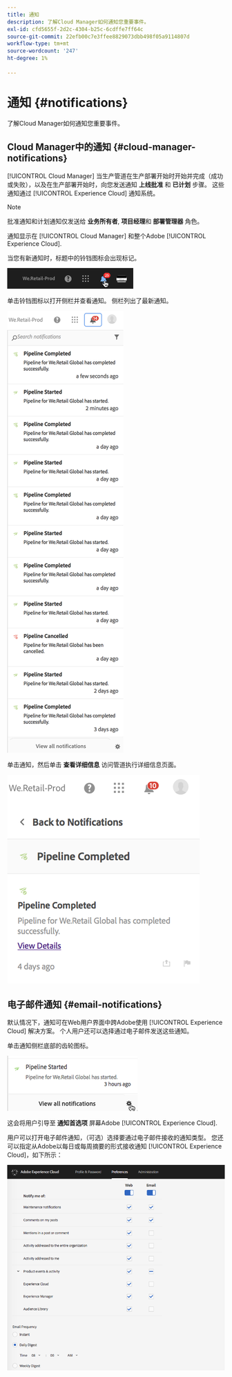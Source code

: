```yaml
---
title: 通知
description: 了解Cloud Manager如何通知您重要事件。
exl-id: cfd5655f-2d2c-4304-b25c-6cdffe7ff64c
source-git-commit: 22efb00c7e3ffee8829073dbb498f05a9114807d
workflow-type: tm+mt
source-wordcount: '247'
ht-degree: 1%

---
```



# 通知 {#notifications}

了解Cloud Manager如何通知您重要事件。

## Cloud Manager中的通知 {#cloud-manager-notifications}

[!UICONTROL Cloud Manager] 当生产管道在生产部署开始时开始并完成（成功或失败），以及在生产部署开始时，向您发送通知 **上线批准** 和 **已计划** 步骤。 这些通知通过 [!UICONTROL Experience Cloud] 通知系统。

>[!NOTE]
>
>批准通知和计划通知仅发送给 **业务所有者**, **项目经理**&#x200B;和 **部署管理器** 角色。

通知显示在 [!UICONTROL Cloud Manager] 和整个Adobe [!UICONTROL Experience Cloud].

当您有新通知时，标题中的铃铛图标会出现标记。

![“通知”图标](/help/assets/image2018-7-12_11-52-40.png)

单击铃铛图标以打开侧栏并查看通知。 侧栏列出了最新通知。

![通知侧栏](/help/assets/screen_shot_2018-07-20at91406pm.png)

单击通知，然后单击 **查看详细信息** 访问管道执行详细信息页面。

![查看详细信息](/help/assets/screen_shot_2018-08-14at43503pm.png)

## 电子邮件通知 {#email-notifications}

默认情况下，通知可在Web用户界面中跨Adobe使用 [!UICONTROL Experience Cloud] 解决方案。 个人用户还可以选择通过电子邮件发送这些通知。

单击通知侧栏底部的齿轮图标。

![“通知设置”图标](/help/assets/image2018-7-12_12-8-19.png)

这会将用户引导至 **通知首选项** 屏幕Adobe [!UICONTROL Experience Cloud].

用户可以打开电子邮件通知，（可选）选择要通过电子邮件接收的通知类型。 您还可以指定从Adobe以每日或每周摘要的形式接收通知 [!UICONTROL Experience Cloud]，如下所示：

![通知设置](/help/assets/image2018-7-12_12-10-51.png)
